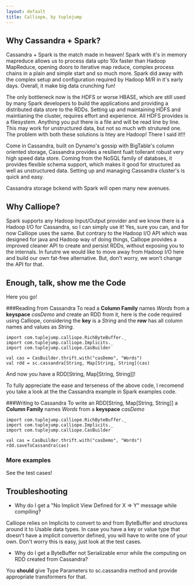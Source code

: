 ```yaml
---
layout: default
title: Calliope, by tuplejump
---
```


Why Cassandra + Spark?
----------------------
Cassandra + Spark is the match made in heaven! Spark with it's in memory mapreduce allows us to process data upto 10x faster than Hadoop MapReduce, opening doors to iterative map reduce, complex process chains in a plain and simple start and so much more. Spark did away with the complex setup and configuration required by Hadoop M/R in it's early days. Overall, it make big data crunching fun!

The only bottleneck now is the HDFS or worse HBASE, which are still used by many Spark developers to build the applications and providing a distributed data store to the RDDs. Setting up and maintaining HDFS and maintianing the cluster, requires effort and experience. All HDFS provides is a filesystem. Anything you put there is a file and will be read line by line. This may work for unstructured data, but not so much wth strutured one. The problem with both these solutions is htey are Hadoop! There I said it!!!

Come in Cassandra, built on Dynamo's gossip with BigTable's column oriented storage, Cassandra provides a resilient fualt tollerant robust very high speed data store. Coming from the NoSQL family of databses, it provides flexible schema support, which makes it good for structured as well as unstructured data. Setting up and managing Cassandra cluster's is quick and easy.

Cassandra storage bckend with Spark will open many new avenues.

Why Calliope?
------------
Spark supports any Hadoop Input/Output provider and we know there is a Hadoop I/O for Cassandra, so I can simply use it! 
Yes, sure you can, and for now Calliope uses the same. But contrary to the Hadoop I/O API which was designed for java and Hadoop way of doing things, Calliope provides a improved cleaner API to create and persist RDDs, without exposing you to the internals. In furutre we would like to move away from Hadoop I/O here and build our own fat-free alternative. But, don't worry, we won't change the API for that.

Enough, talk, show me the Code
------------------------------
Here you go!

###Reading from Cassandra
To read a **Column Family** names *Words* from a **keyspace** *casDemo* and create an RDD from it, here is the code required using Calliope, considering the **key** is a *String* and the **row** has all column names and values as *String*.

```
import com.tuplejump.calliope.RichByteBuffer._
import com.tuplejump.calliope.Implicits._
import com.tuplejump.calliope.CasBuilder

val cas = CasBuilder.thrift.with("casDemo", "Words")
val rdd = sc.cassandra[String, Map[String, String](cas)

```

And now you have a RDD[String, Map[String, String]]!

To fully appreciate the ease and terseness of the above code, I recomend you take a look at the the Cassandra example in Spark examples code.

###Writing to Cassandra
To write an RDD[String, Map[String, String]] a **Column Family** names *Words* from a **keyspace** *casDemo* 

```
import com.tuplejump.calliope.RichByteBuffer._
import com.tuplejump.calliope.Implicits._
import com.tuplejump.calliope.CasBuilder

val cas = CasBuilder.thrift.with("casDemo", "Words")
rdd.saveToCassandra(cas)
```

### More examples
See the test cases!

Troubleshooting
---------------

* Why do I get a "No Implicit View Defined for X => Y" message while compiling?

Calliope relies on Implicits to convert to and from ByteBuffer and structures around it to Usable data types. In case you have a key or value type that doesn't have a implicit convertor defined, you will have to write one of your own. Don't worry this is easy, just look at the test cases.

* Why do I get a ByteBuffer not Serializable error while the computing on RDD created from Cassandra?

You **should** give Type Parameters to sc.cassandra method and provide appropriate transformers for that.

